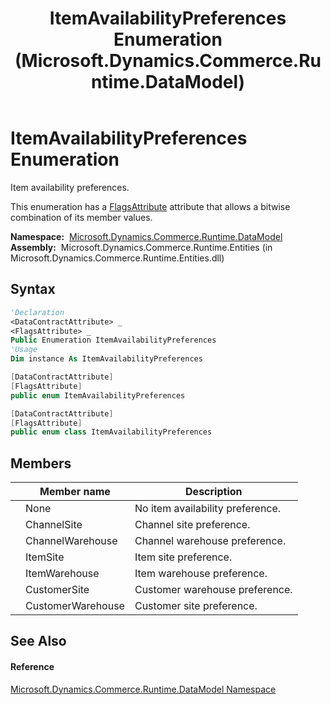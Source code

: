 ﻿---
title: ItemAvailabilityPreferences Enumeration (Microsoft.Dynamics.Commerce.Runtime.DataModel)
TOCTitle: ItemAvailabilityPreferences Enumeration
ms:assetid: T:Microsoft.Dynamics.Commerce.Runtime.DataModel.ItemAvailabilityPreferences
ms:mtpsurl: https://technet.microsoft.com/en-us/library/microsoft.dynamics.commerce.runtime.datamodel.itemavailabilitypreferences(v=AX.60)
ms:contentKeyID: 49824364
ms.date: 05/18/2015
mtps_version: v=AX.60
f1_keywords:
- Microsoft.Dynamics.Commerce.Runtime.DataModel.ItemAvailabilityPreferences
- Microsoft.Dynamics.Commerce.Runtime.DataModel.ItemAvailabilityPreferences.ChannelSite
- Microsoft.Dynamics.Commerce.Runtime.DataModel.ItemAvailabilityPreferences.ChannelWarehouse
- Microsoft.Dynamics.Commerce.Runtime.DataModel.ItemAvailabilityPreferences.CustomerSite
- Microsoft.Dynamics.Commerce.Runtime.DataModel.ItemAvailabilityPreferences.CustomerWarehouse
- Microsoft.Dynamics.Commerce.Runtime.DataModel.ItemAvailabilityPreferences.ItemSite
- Microsoft.Dynamics.Commerce.Runtime.DataModel.ItemAvailabilityPreferences.ItemWarehouse
- Microsoft.Dynamics.Commerce.Runtime.DataModel.ItemAvailabilityPreferences.None
dev_langs:
- CSharp
- C++
- VB
---

# ItemAvailabilityPreferences Enumeration

Item availability preferences.

This enumeration has a [FlagsAttribute](https://technet.microsoft.com/en-us/library/dk06fkbc\(v=ax.60\)) attribute that allows a bitwise combination of its member values.

**Namespace:**  [Microsoft.Dynamics.Commerce.Runtime.DataModel](microsoft-dynamics-commerce-runtime-datamodel-namespace.md)  
**Assembly:**  Microsoft.Dynamics.Commerce.Runtime.Entities (in Microsoft.Dynamics.Commerce.Runtime.Entities.dll)

## Syntax

``` vb
'Declaration
<DataContractAttribute> _
<FlagsAttribute> _
Public Enumeration ItemAvailabilityPreferences
'Usage
Dim instance As ItemAvailabilityPreferences
```

``` csharp
[DataContractAttribute]
[FlagsAttribute]
public enum ItemAvailabilityPreferences
```

``` c++
[DataContractAttribute]
[FlagsAttribute]
public enum class ItemAvailabilityPreferences
```

## Members

<table>
<thead>
<tr class="header">
<th></th>
<th>Member name</th>
<th>Description</th>
</tr>
</thead>
<tbody>
<tr class="odd">
<td></td>
<td>None</td>
<td>No item availability preference.</td>
</tr>
<tr class="even">
<td></td>
<td>ChannelSite</td>
<td>Channel site preference.</td>
</tr>
<tr class="odd">
<td></td>
<td>ChannelWarehouse</td>
<td>Channel warehouse preference.</td>
</tr>
<tr class="even">
<td></td>
<td>ItemSite</td>
<td>Item site preference.</td>
</tr>
<tr class="odd">
<td></td>
<td>ItemWarehouse</td>
<td>Item warehouse preference.</td>
</tr>
<tr class="even">
<td></td>
<td>CustomerSite</td>
<td>Customer warehouse preference.</td>
</tr>
<tr class="odd">
<td></td>
<td>CustomerWarehouse</td>
<td>Customer site preference.</td>
</tr>
</tbody>
</table>


## See Also

#### Reference

[Microsoft.Dynamics.Commerce.Runtime.DataModel Namespace](microsoft-dynamics-commerce-runtime-datamodel-namespace.md)

